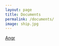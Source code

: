 ```yaml
---
layout: page
title: Documents
permalink: /documents/
image: ship.jpg
---
```


[Angr](/documents/angr/)

